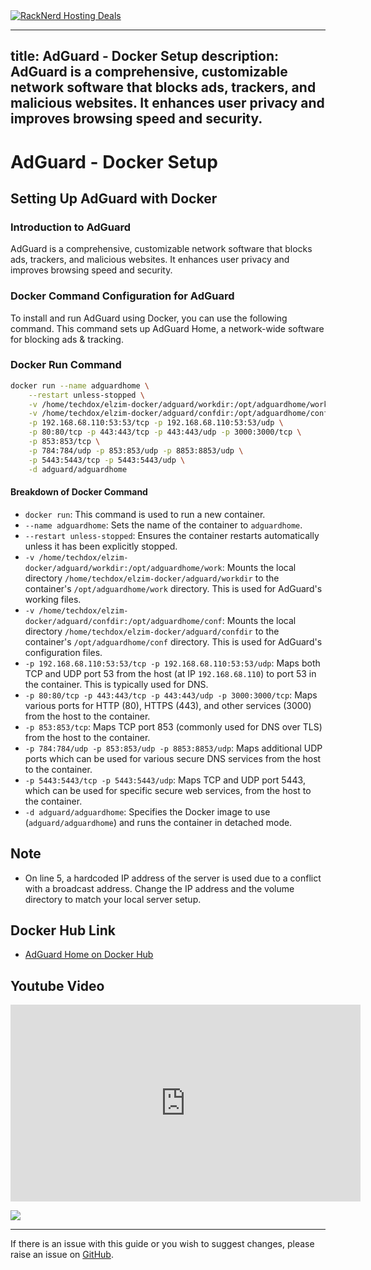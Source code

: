 <a href="https://my.racknerd.com/aff.php?aff=5792&ref=techdox.nz" target="_blank">
    <img src="https://racknerd.com/banners/728x90.gif" alt="RackNerd Hosting Deals">
</a>

---
title: AdGuard - Docker Setup
description: AdGuard is a comprehensive, customizable network software that blocks ads, trackers, and malicious websites. It enhances user privacy and improves browsing speed and security.
---
# AdGuard - Docker Setup

## Setting Up AdGuard with Docker

### Introduction to AdGuard
AdGuard is a comprehensive, customizable network software that blocks ads, trackers, and malicious websites. It enhances user privacy and improves browsing speed and security.

### Docker Command Configuration for AdGuard
To install and run AdGuard using Docker, you can use the following command. This command sets up AdGuard Home, a network-wide software for blocking ads & tracking.

### Docker Run Command

```bash
docker run --name adguardhome \
    --restart unless-stopped \
    -v /home/techdox/elzim-docker/adguard/workdir:/opt/adguardhome/work \
    -v /home/techdox/elzim-docker/adguard/confdir:/opt/adguardhome/conf \
    -p 192.168.68.110:53:53/tcp -p 192.168.68.110:53:53/udp \
    -p 80:80/tcp -p 443:443/tcp -p 443:443/udp -p 3000:3000/tcp \
    -p 853:853/tcp \
    -p 784:784/udp -p 853:853/udp -p 8853:8853/udp \
    -p 5443:5443/tcp -p 5443:5443/udp \
    -d adguard/adguardhome
```

#### Breakdown of Docker Command
- `docker run`: This command is used to run a new container.
- `--name adguardhome`: Sets the name of the container to `adguardhome`.
- `--restart unless-stopped`: Ensures the container restarts automatically unless it has been explicitly stopped.
- `-v /home/techdox/elzim-docker/adguard/workdir:/opt/adguardhome/work`: Mounts the local directory `/home/techdox/elzim-docker/adguard/workdir` to the container's `/opt/adguardhome/work` directory. This is used for AdGuard's working files.
- `-v /home/techdox/elzim-docker/adguard/confdir:/opt/adguardhome/conf`: Mounts the local directory `/home/techdox/elzim-docker/adguard/confdir` to the container's `/opt/adguardhome/conf` directory. This is used for AdGuard's configuration files.
- `-p 192.168.68.110:53:53/tcp -p 192.168.68.110:53:53/udp`: Maps both TCP and UDP port 53 from the host (at IP `192.168.68.110`) to port 53 in the container. This is typically used for DNS.
- `-p 80:80/tcp -p 443:443/tcp -p 443:443/udp -p 3000:3000/tcp`: Maps various ports for HTTP (80), HTTPS (443), and other services (3000) from the host to the container.
- `-p 853:853/tcp`: Maps TCP port 853 (commonly used for DNS over TLS) from the host to the container.
- `-p 784:784/udp -p 853:853/udp -p 8853:8853/udp`: Maps additional UDP ports which can be used for various secure DNS services from the host to the container.
- `-p 5443:5443/tcp -p 5443:5443/udp`: Maps TCP and UDP port 5443, which can be used for specific secure web services, from the host to the container.
- `-d adguard/adguardhome`: Specifies the Docker image to use (`adguard/adguardhome`) and runs the container in detached mode.

## Note
- On line 5, a hardcoded IP address of the server is used due to a conflict with a broadcast address. Change the IP address and the volume directory to match your local server setup.

## Docker Hub Link
- [AdGuard Home on Docker Hub](https://hub.docker.com/r/adguard/adguardhome)

## Youtube Video

<iframe width="560" height="315" src="https://www.youtube.com/embed/a3rej5UVvKo?si=-wik4SQoF-A-WGEt" title="YouTube video player" frameborder="0" allow="accelerometer; autoplay; clipboard-write; encrypted-media; gyroscope; picture-in-picture; web-share" allowfullscreen></iframe>

<a href="https://www.buymeacoffee.com/techdox"><img src="https://img.buymeacoffee.com/button-api/?text=Buy me a cup of tea&emoji=🍵&slug=techdox&button_colour=FFDD00&font_colour=000000&font_family=Cookie&outline_colour=000000&coffee_colour=ffffff" /></a>


---

If there is an issue with this guide or you wish to suggest changes, please raise an issue on [GitHub](https://github.com/Techdox/techdox-docs).
